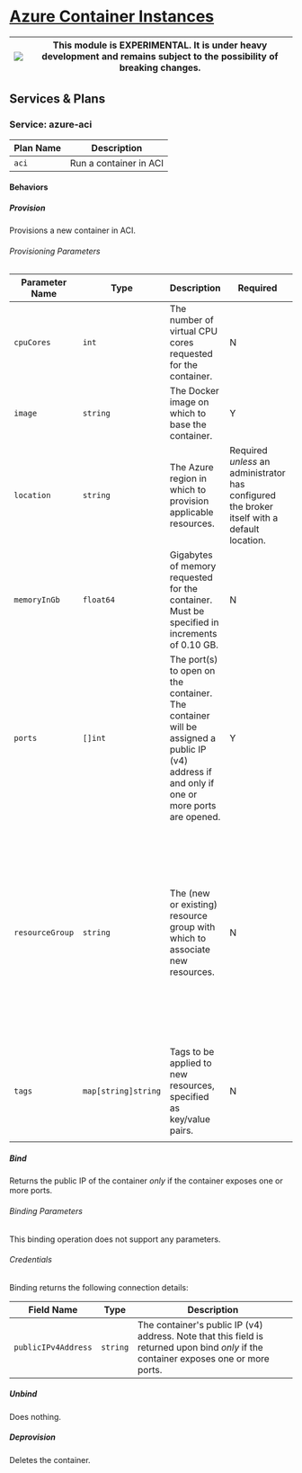 # [Azure Container Instances](https://azure.microsoft.com/en-us/services/container-instances/)

|![](https://upload.wikimedia.org/wikipedia/commons/thumb/1/17/Warning.svg/50px-Warning.svg.png) | This module is EXPERIMENTAL. It is under heavy development and remains subject to the possibility of breaking changes. |
|---|---|

## Services & Plans

### Service: azure-aci

| Plan Name | Description |
|-----------|-------------|
| `aci` | Run a container in ACI |

#### Behaviors

##### Provision
  
Provisions a new container in ACI.

###### Provisioning Parameters

| Parameter Name | Type | Description | Required | Default Value |
|----------------|------|-------------|----------|---------------|
| `cpuCores` | `int` | The number of virtual CPU cores requested for the container. | N | `1` |
| `image` | `string` | The Docker image on which to base the container. | Y ||
| `location` | `string` | The Azure region in which to provision applicable resources. | Required _unless_ an administrator has configured the broker itself with a default location. | The broker's default location, if configured. |
| `memoryInGb` | `float64` | Gigabytes of memory requested for the container. Must be specified in increments of 0.10 GB. | N | `1.5` |
| `ports` | `[]int` | The port(s) to open on the container. The container will be assigned a public IP (v4) address if and only if one or more ports are opened. | Y ||
| `resourceGroup` | `string` | The (new or existing) resource group with which to associate new resources. | N | If an administrator has configured the broker itself with a default resource group and nonde is specified, that default will be applied, otherwise, a new resource group will be created with a UUID as its name. |
| `tags` | `map[string]string` | Tags to be applied to new resources, specified as key/value pairs. | N | Tags (even if none are specified) are automatically supplemented with `heritage: open-service-broker-azure`. |
  
##### Bind
  
Returns the public IP of the container _only_ if the container exposes one or
more ports.

###### Binding Parameters

This binding operation does not support any parameters.

###### Credentials

Binding returns the following connection details:

| Field Name | Type | Description |
|------------|------|-------------|
| `publicIPv4Address` | `string` | The container's public IP (v4) address. Note that this field is returned upon bind _only_ if the container exposes one or more ports. |

##### Unbind

Does nothing.
  
##### Deprovision

Deletes the container.
